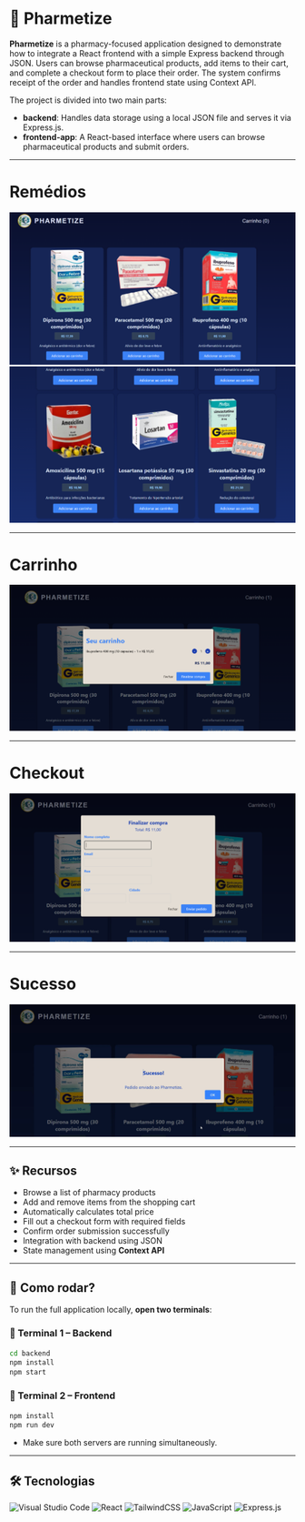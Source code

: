 # 💊 Pharmetize

**Pharmetize** is a pharmacy-focused application designed to demonstrate how to integrate a React frontend with a simple Express backend through JSON. Users can browse pharmaceutical products, add items to their cart, and complete a checkout form to place their order. The system confirms receipt of the order and handles frontend state using Context API.

The project is divided into two main parts:

<ul>
  <li><strong>backend</strong>: Handles data storage using a local JSON file and serves it via Express.js.</li>
  <li><strong>frontend-app</strong>: A React-based interface where users can browse pharmaceutical products and submit orders.</li>
</ul>

<hr>

# Remédios

<img src="https://github.com/gui-silva-github/pharmetize/blob/main/public/medications.png"/>
<img src="https://github.com/gui-silva-github/pharmetize/blob/main/public/medications-2.png"/>

<hr>

# Carrinho

<img src="https://github.com/gui-silva-github/pharmetize/blob/main/public/cart.png"/>

<hr>

# Checkout

<img src="https://github.com/gui-silva-github/pharmetize/blob/main/public/checkout.png"/>

<hr>

# Sucesso

<img src="https://github.com/gui-silva-github/pharmetize/blob/main/public/success.png"/>

<hr>

## ✨ Recursos

- Browse a list of pharmacy products
- Add and remove items from the shopping cart
- Automatically calculates total price
- Fill out a checkout form with required fields
- Confirm order submission successfully
- Integration with backend using JSON
- State management using **Context API**

<hr>

## 🧪 Como rodar?

To run the full application locally, **open two terminals**:

### 📡 Terminal 1 – Backend

```bash
cd backend
npm install
npm start
```

### 📡 Terminal 2 – Frontend

```bash
npm install
npm run dev
```

- Make sure both servers are running simultaneously.

<hr>

## 🛠️ Tecnologias

![Visual Studio Code](https://img.shields.io/badge/Visual%20Studio%20Code-0078d7.svg?style=for-the-badge&logo=visual-studio-code&logoColor=white)
![React](https://img.shields.io/badge/react-%2320232a.svg?style=for-the-badge&logo=react&logoColor=%2361DAFB)
![TailwindCSS](https://img.shields.io/badge/tailwindcss-%2338B2AC.svg?style=for-the-badge&logo=tailwind-css&logoColor=white)
![JavaScript](https://img.shields.io/badge/javascript-%23323330.svg?style=for-the-badge&logo=javascript&logoColor=%23F7DF1E)
![Express.js](https://img.shields.io/badge/express.js-%23404d59.svg?style=for-the-badge&logo=express&logoColor=%2361DAFB)

